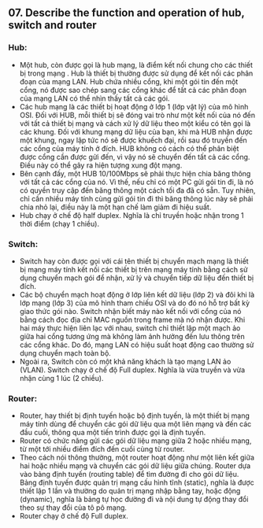 ## 07. Describe the function and operation of hub, switch and router

### Hub:
- Một hub, còn được gọi là hub mạng, là điểm kết nối chung cho các thiết bị trong mạng . Hub là thiết bị thường được sử dụng để kết nối các phân đoạn của mạng LAN. Hub chứa nhiều cổng, khi một gói tin đến một cổng, nó được sao chép sang các cổng khác để tất cả các phân đoạn của mạng LAN có thể nhìn thấy tất cả các gói.
- Các hub mạng là các thiết bị hoạt động ở lớp 1 (lớp vật lý) của mô hình OSI. Đối với HUB, mỗi thiết bị sẽ đóng vai trò như một kết nối của nó đến với tất cả thiết bị mạng và cách xử lý dữ liệu theo một kiểu có tên gọi là các khung. Đối với khung mạng dữ liệu của bạn, khi mà HUB nhận được một khung, ngay lập tức nó sẽ được khuếch đại, rồi sau đó truyền đến các cổng của máy tính ở đích. HUB không có cách có thể phân biệt được cổng cần được gửi đến, vì vậy nó sẽ chuyển đến tất cả các cổng. Điều này có thể gây ra hiện tượng xung đột mạng.
- Bên cạnh đấy, một HUB 10/100Mbps sẽ phải thực hiện chia băng thông với tất cả các cổng của nó. Vì thế, nếu chỉ có một PC gửi gói tin đi, là nó có quyền truy cập đến băng thông một cách tối đa đã có sẵn. Tuy nhiên, chỉ cần nhiều máy tính cùng gửi gói tin đi thì băng thông lúc này sẽ phải chia nhỏ lại, điều này là một hạn chế làm giảm đi hiệu suất.
- Hub chạy ở chế độ half duplex. Nghĩa là chỉ truyền hoặc nhận trong 1 thời điểm (chạy 1 chiều).

### Switch:
- Switch hay còn được gọi với cái tên thiết bị chuyển mạch mạng là thiết bị mạng máy tính kết nối các thiết bị trên mạng máy tính bằng cách sử dụng chuyển mạch gói để nhận, xử lý và chuyển tiếp dữ liệu đến thiết bị đích.
- Các bộ chuyển mạch hoạt động ở lớp liên kết dữ liệu (lớp 2) và đôi khi là lớp mạng (lớp 3) của mô hình tham chiếu OSI và do đó nó hỗ trợ bất kỳ giao thức gói nào. Switch nhận biết máy nào kết nối với cổng của nó bằng cách đọc địa chỉ MAC nguồn trong frame mà nó nhận được. Khi hai máy thực hiện liên lạc với nhau, switch chỉ thiết lập một mạch ảo giữa hai cổng tương ứng mà không làm ảnh hưởng đến lưu thông trên các cổng khác. Do đó, mạng LAN có hiệu suất hoạt động cao thường sử dụng chuyển mạch toàn bộ.
- Ngoài ra, Switch còn có một khả năng khách là tạo mạng LAN ảo (VLAN). Switch chạy ở chế độ Full duplex. Nghĩa là vừa truyền và vừa nhận cùng 1 lúc (2 chiều).

### Router:
- Router, hay thiết bị định tuyến hoặc bộ định tuyến, là một thiết bị mạng máy tính dùng để chuyển các gói dữ liệu qua một liên mạng và đến các đầu cuối, thông qua một tiến trình được gọi là định tuyến.
- Router có chức năng gửi các gói dữ liệu mạng giữa 2 hoặc nhiều mạng, từ một tới nhiều điểm đích đến cuối cùng từ router.
- Theo cách nói thông thường, một router hoạt động như một liên kết giữa hai hoặc nhiều mạng và chuyển các gói dữ liệu giữa chúng. Router dựa vào bảng định tuyến (routing table) để tìm đường đi cho gói dữ liệu. Bảng định tuyến được quản trị mạng cấu hình tĩnh (static), nghĩa là được thiết lập 1 lần và thường do quản trị mạng nhập bằng tay, hoặc động (dynamic), nghĩa là bảng tự học đường đi và nội dung tự động thay đổi theo sự thay đổi của tô pô mạng.
- Router chạy ở chế độ Full duplex.